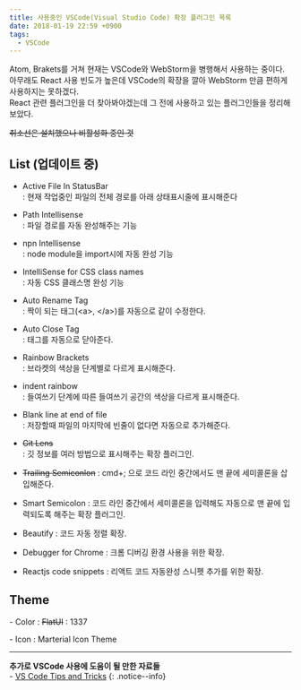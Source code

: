 ```yaml
---
title: 사용중인 VSCode(Visual Studio Code) 확장 플러그인 목록
date: 2018-01-19 22:59 +0900
tags:
  - VSCode
---
```


Atom, Brakets를 거쳐 현재는 VSCode와 WebStorm을 병행해서 사용하는 중이다.  
아무래도 React 사용 빈도가 높은데 VSCode의 확장을 깔아 WebStorm 만큼 편하게 사용하지는 못하겠다.  
React 관련 플러그인을 더 찾아봐야겠는데 그 전에 사용하고 있는 플러그인들을 정리해보았다.

~~취소선은 설치했으나 비활성화 중인 것~~

## List (업데이트 중)

- Active File In StatusBar  
: 현재 작업중인 파일의 전체 경로를 아래 상태표시줄에 표시해준다

- Path Intellisense  
: 파일 경로를 자동 완성해주는 기능

- npn Intellisense  
: node module을 import시에 자동 완성 기능

- IntelliSense for CSS class names  
: 자동 CSS 클래스명 완성 기능

- Auto Rename Tag  
: 짝이 되는 태그(\<a>, \</a>)를 자동으로 같이 수정한다.

- Auto Close Tag  
: 태그를 자동으로 닫아준다.

- Rainbow Brackets  
: 브라켓의 색상을 단계별로 다르게 표시해준다.

- indent rainbow  
: 들여쓰기 단계에 따른 들여쓰기 공간의 색상을 다르게 표시해준다.

- Blank line at end of file  
: 저장할때 파일의 마지막에 빈줄이 없다면 자동으로 추가해준다.

- ~~Git Lens~~  
: 깃 정보를 여러 방법으로 표시해주는 확장 플러그인.

- ~~Trailing Semiconlon~~
: cmd+; 으로 코드 라인 중간에서도 맨 끝에 세미콜론을 삽입해준다.

- Smart Semicolon
: 코드 라인 중간에서 세미콜론을 입력해도 자동으로 맨 끝에 입력되도록 해주는 확장 플러그인.

- Beautify
: 코드 자동 정렬 확장.

- Debugger for Chrome
: 크롬 디버깅 환경 사용을 위한 확장.

- Reactjs code snippets
: 리액트 코드 자동완성 스니펫 추가를 위한 확장.

## Theme

\- Color
: ~~FlatUI~~
: 1337

\- Icon
: Marterial Icon Theme

---

**추가로 VSCode 사용에 도움이 될 만한 자료들**  
\- [VS Code Tips and Tricks](https://github.com/Microsoft/vscode-tips-and-tricks?wt.mc_id=DX_881390#extension-recommendations)
{: .notice--info}
